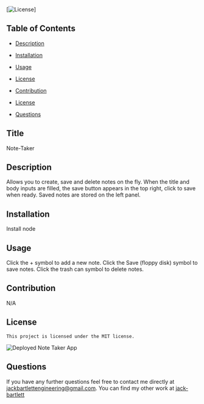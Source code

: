 
[![License](https://img.shields.io/badge/License-MIT-blue.svg)]
  ## Table of Contents

  * [Description](#description)

  * [Installation](#installation)

  * [Usage](#usage)

 * [License](#license) 

  * [Contribution](#contribution)

  * [License](#license)

  * [Questions](#questions)

## Title
Note-Taker

## Description
Allows you to create, save and delete notes on the fly. When the title and body inputs are filled, the save button appears in the top right, click to save when ready. Saved notes are stored on the left panel.

## Installation
Install node

## Usage 
Click the + symbol to add a new note. Click the Save (floppy disk) symbol to save notes. Click the trash can symbol to delete notes. 

## Contribution
N/A

## License
    This project is licensed under the MIT license.
    
![Deployed Note Taker App](https://user-images.githubusercontent.com/90886034/150461984-ff8115bf-06da-450a-80e4-0463297ab6f7.png)


## Questions 

If you have any further questions feel free to contact me directly at jackbartlettengineering@gmail.com.
You can find my other work at [jack-bartlett](https://github.com/jack-bartlett/)
